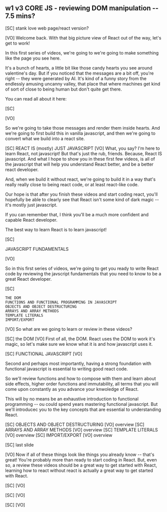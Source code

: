 ## w1 v3 CORE JS - reviewing DOM manipulation -- 7.5 mins?

[SC]
stank love web page/react version?

[VO]
Welcome back. With that big picture view of React out of the way, let's get to work!

In this first series of videos, we're going to we're going to make something like the page you see here.

It's a bunch of hearts, a little bit like those candy hearts you see around valentine's day. But if you noticed that the messages are a bit off, you're right -- they were generated by AI. It's kind of a funny story from the endlessly amusing uncanny valley, that place that where machines get kind of sort of close to being human but don't quite get there.

You can read all about it here:

[SC]

[VO]

So we're going to take those messages and render them inside hearts. And we're going to first build this in vanilla javascript, and then we're going to convert what we build into a react site.

[SC]
REACT IS (mostly) JUST JAVASCRIPT
[VO]
What, you say? I'm here to learn React, not javascript! But that's just the rub, friends. Because, React IS javascript. And what I hope to show you in these first few videos, is all of the javascript that will help you understand React better, and be a better react developer.

And, when we build it without react, we're going to build it in a way that's really really close to being react code, or at least react-like code.

Our hope is that after you finish these videos and start coding react, you'll hopefully be able to clearly see that React isn't some kind of dark magic -- it's mostly just javascript.

If you can remember that, I think you'll be a much more confident and capable React developer.

The best way to learn React is to learn javascript!

[SC]

JAVASCRIPT FUNDAMENTALS

[VO]

So in this first series of videos, we're going to get you ready to write React code by reviewing the javscript fundamentals that you need to know to be a great React developer.

[SC]

    THE DOM
    FUNCTIONS AND FUNCTIONAL PROGRAMMING IN JAVASCRIPT
    OBJECTS AND OBJECT DESTRUCTURING
    ARRAYS AND ARRAY METHODS
    TEMPLATE LITERALS
    IMPORT/EXPORT

[VO]
So what are we going to learn or review in these videos?

[SC]
the DOM
[VO]
First of all, the DOM. React uses the DOM to work it's magic, so let's make sure we know what it is and how javascript uses it.

[SC]
FUNCTIONAL JAVASCRIPT
[VO]

Second and perhaps most importantly, having a strong foundation with functional javascript is essential to writing good react code.

So we'll review functions and how to compose with them and learn about side effects, higher order functions and immutability, all terms that you will come upon constantly as you advance your knwoledge of React.

This will by no means be an exhaustive introduction to functional programming -- ou could spend years mastering functional javascript. But we'll introducec you to the key concepts that are essential to understanding React.

[SC]
OBJECTS AND OBJECT DESTRUCTURING
[VO]
overview
[SC]
ARRAYS AND ARRAY METHODS
[VO]
overview
[SC]
TEMPLATE LITERALS
[VO]
overview
[SC]
IMPORT/EXPORT
[VO]
overview

[SC]
last slide

[VO]
Now if all of these things look like things you already know -- that's great! You're probably more than ready to start coding in React. But, even so, a review these videos should be a great way to get started with React, learning how to react without react is actually a great way to get started with React.

[SC]
[VO]

[SC]
[VO]

[SC]
[VO]
